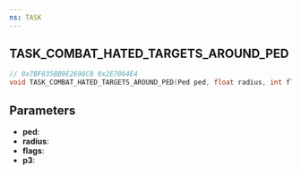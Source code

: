 ```yaml
---
ns: TASK
---
```

## TASK_COMBAT_HATED_TARGETS_AROUND_PED

```c
// 0x7BF835BB9E2698C8 0x2E7064E4
void TASK_COMBAT_HATED_TARGETS_AROUND_PED(Ped ped, float radius, int flags, Any p3);
```

## Parameters
* **ped**:
* **radius**:
* **flags**:
* **p3**:
